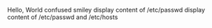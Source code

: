 Hello, World
confused smiley
display content of /etc/passwd
display content of /etc/passwd and /etc/hosts
